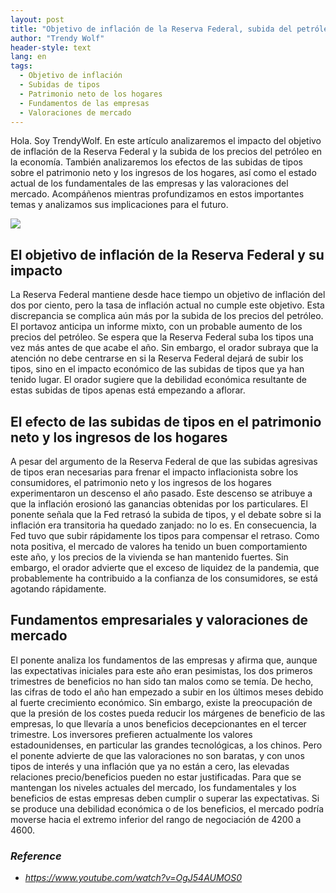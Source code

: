 ```yaml
---
layout: post
title: "Objetivo de inflación de la Reserva Federal, subida del petróleo e implicaciones para la economía"
author: "Trendy Wolf"
header-style: text
lang: en
tags:
  - Objetivo de inflación
  - Subidas de tipos
  - Patrimonio neto de los hogares
  - Fundamentos de las empresas
  - Valoraciones de mercado
---
```


Hola. Soy TrendyWolf. En este artículo analizaremos el impacto del objetivo de inflación de la Reserva Federal y la subida de los precios del petróleo en la economía. También analizaremos los efectos de las subidas de tipos sobre el patrimonio neto y los ingresos de los hogares, así como el estado actual de los fundamentales de las empresas y las valoraciones del mercado. Acompáñenos mientras profundizamos en estos importantes temas y analizamos sus implicaciones para el futuro.

<img
    src="https://i.ytimg.com/vi/OgJ54AUMOS0/hqdefault.jpg"
/>


## El objetivo de inflación de la Reserva Federal y su impacto
La Reserva Federal mantiene desde hace tiempo un objetivo de inflación del dos por ciento, pero la tasa de inflación actual no cumple este objetivo. Esta discrepancia se complica aún más por la subida de los precios del petróleo. El portavoz anticipa un informe mixto, con un probable aumento de los precios del petróleo. Se espera que la Reserva Federal suba los tipos una vez más antes de que acabe el año. Sin embargo, el orador subraya que la atención no debe centrarse en si la Reserva Federal dejará de subir los tipos, sino en el impacto económico de las subidas de tipos que ya han tenido lugar. El orador sugiere que la debilidad económica resultante de estas subidas de tipos apenas está empezando a aflorar.

## El efecto de las subidas de tipos en el patrimonio neto y los ingresos de los hogares
A pesar del argumento de la Reserva Federal de que las subidas agresivas de tipos eran necesarias para frenar el impacto inflacionista sobre los consumidores, el patrimonio neto y los ingresos de los hogares experimentaron un descenso el año pasado. Este descenso se atribuye a que la inflación erosionó las ganancias obtenidas por los particulares. El ponente señala que la Fed retrasó la subida de tipos, y el debate sobre si la inflación era transitoria ha quedado zanjado: no lo es. En consecuencia, la Fed tuvo que subir rápidamente los tipos para compensar el retraso. Como nota positiva, el mercado de valores ha tenido un buen comportamiento este año, y los precios de la vivienda se han mantenido fuertes. Sin embargo, el orador advierte que el exceso de liquidez de la pandemia, que probablemente ha contribuido a la confianza de los consumidores, se está agotando rápidamente.

## Fundamentos empresariales y valoraciones de mercado
El ponente analiza los fundamentos de las empresas y afirma que, aunque las expectativas iniciales para este año eran pesimistas, los dos primeros trimestres de beneficios no han sido tan malos como se temía. De hecho, las cifras de todo el año han empezado a subir en los últimos meses debido al fuerte crecimiento económico. Sin embargo, existe la preocupación de que la presión de los costes pueda reducir los márgenes de beneficio de las empresas, lo que llevaría a unos beneficios decepcionantes en el tercer trimestre. Los inversores prefieren actualmente los valores estadounidenses, en particular las grandes tecnológicas, a los chinos. Pero el ponente advierte de que las valoraciones no son baratas, y con unos tipos de interés y una inflación que ya no están a cero, las elevadas relaciones precio/beneficios pueden no estar justificadas. Para que se mantengan los niveles actuales del mercado, los fundamentales y los beneficios de estas empresas deben cumplir o superar las expectativas. Si se produce una debilidad económica o de los beneficios, el mercado podría moverse hacia el extremo inferior del rango de negociación de 4200 a 4600.


### _Reference_
- _https://www.youtube.com/watch?v=OgJ54AUMOS0_

